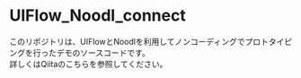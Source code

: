 # UIFlow_Noodl_connect
 このリポジトリは、UIFlowとNoodlを利用してノンコーディングでプロトタイピングを行ったデモのソースコードです。  
 詳しくはQiitaのこちらを参照してください。
